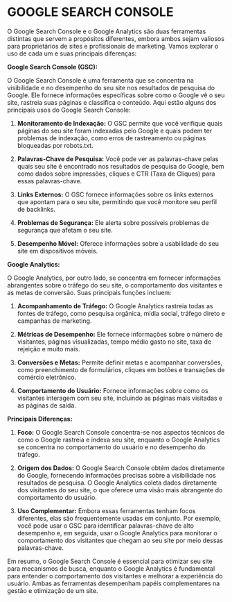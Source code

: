 # GOOGLE SEARCH CONSOLE
O Google Search Console e o Google Analytics são duas ferramentas distintas que servem a propósitos diferentes, embora ambos sejam valiosos para proprietários de sites e profissionais de marketing. Vamos explorar o uso de cada um e suas principais diferenças:

**Google Search Console (GSC):**

O Google Search Console é uma ferramenta que se concentra na visibilidade e no desempenho do seu site nos resultados de pesquisa do Google. Ele fornece informações específicas sobre como o Google vê o seu site, rastreia suas páginas e classifica o conteúdo. Aqui estão alguns dos principais usos do Google Search Console:

1. **Monitoramento de Indexação:** O GSC permite que você verifique quais páginas do seu site foram indexadas pelo Google e quais podem ter problemas de indexação, como erros de rastreamento ou páginas bloqueadas por robots.txt.

2. **Palavras-Chave de Pesquisa:** Você pode ver as palavras-chave pelas quais seu site é encontrado nos resultados de pesquisa do Google, bem como dados sobre impressões, cliques e CTR (Taxa de Cliques) para essas palavras-chave.

3. **Links Externos:** O GSC fornece informações sobre os links externos que apontam para o seu site, permitindo que você monitore seu perfil de backlinks.

4. **Problemas de Segurança:** Ele alerta sobre possíveis problemas de segurança que afetam o seu site.

5. **Desempenho Móvel:** Oferece informações sobre a usabilidade do seu site em dispositivos móveis.

**Google Analytics:**

O Google Analytics, por outro lado, se concentra em fornecer informações abrangentes sobre o tráfego do seu site, o comportamento dos visitantes e as metas de conversão. Suas principais funções incluem:

1. **Acompanhamento de Tráfego:** O Google Analytics rastreia todas as fontes de tráfego, como pesquisa orgânica, mídia social, tráfego direto e campanhas de marketing.

2. **Métricas de Desempenho:** Ele fornece informações sobre o número de visitantes, páginas visualizadas, tempo médio gasto no site, taxa de rejeição e muito mais.

3. **Conversões e Metas:** Permite definir metas e acompanhar conversões, como preenchimento de formulários, cliques em botões e transações de comércio eletrônico.

4. **Comportamento do Usuário:** Fornece informações sobre como os visitantes interagem com seu site, incluindo as páginas mais visitadas e as páginas de saída.

**Principais Diferenças:**

1. **Foco:** O Google Search Console concentra-se nos aspectos técnicos de como o Google rastreia e indexa seu site, enquanto o Google Analytics se concentra no comportamento do usuário e no desempenho do tráfego.

2. **Origem dos Dados:** O Google Search Console obtém dados diretamente do Google, fornecendo informações precisas sobre a visibilidade nos resultados de pesquisa. O Google Analytics coleta dados diretamente dos visitantes do seu site, o que oferece uma visão mais abrangente do comportamento do usuário.

3. **Uso Complementar:** Embora essas ferramentas tenham focos diferentes, elas são frequentemente usadas em conjunto. Por exemplo, você pode usar o GSC para identificar palavras-chave de alto desempenho e, em seguida, usar o Google Analytics para monitorar o comportamento dos visitantes que chegam ao seu site por meio dessas palavras-chave.

Em resumo, o Google Search Console é essencial para otimizar seu site para mecanismos de busca, enquanto o Google Analytics é fundamental para entender o comportamento dos visitantes e melhorar a experiência do usuário. Ambas as ferramentas desempenham papéis complementares na gestão e otimização de um site.